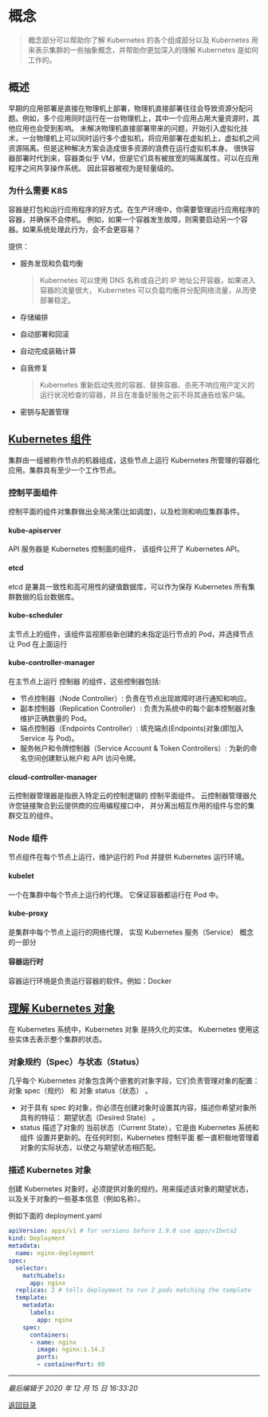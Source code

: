 # 概念

> 概念部分可以帮助你了解 Kubernetes 的各个组成部分以及 Kubernetes 用来表示集群的一些抽象概念，并帮助你更加深入的理解 Kubernetes 是如何工作的。

## 概述

早期的应用部署是直接在物理机上部署，物理机直接部署往往会导致资源分配问题。例如，多个应用同时运行在一台物理机上，其中一个应用占用大量资源时，其他应用也会受到影响。
未解决物理机直接部署带来的问题，开始引入虚拟化技术，一台物理机上可以同时运行多个虚拟机，将应用部署在虚拟机上，虚拟机之间资源隔离。但是这种解决方案会造成很多资源的浪费在运行虚拟机本身。
很快容器部署时代到来，容器类似于 VM，但是它们具有被放宽的隔离属性，可以在应用程序之间共享操作系统。
因此容器被视为是轻量级的。

### 为什么需要 K8S

容器是打包和运行应用程序的好方式。在生产环境中，你需要管理运行应用程序的容器，并确保不会停机。 例如，如果一个容器发生故障，则需要启动另一个容器。如果系统处理此行为，会不会更容易？

提供：

- 服务发现和负载均衡

  > Kubernetes 可以使用 DNS 名称或自己的 IP 地址公开容器，如果进入容器的流量很大， Kubernetes 可以负载均衡并分配网络流量，从而使部署稳定。

- 存储编排
- 自动部署和回滚
- 自动完成装箱计算
- 自我修复
  > Kubernetes 重新启动失败的容器、替换容器、杀死不响应用户定义的 运行状况检查的容器，并且在准备好服务之前不将其通告给客户端。
- 密钥与配置管理

## [Kubernetes 组件](https://kubernetes.io/zh/docs/concepts/overview/components)

集群由一组被称作节点的机器组成，这些节点上运行 Kubernetes 所管理的容器化应用。集群具有至少一个工作节点。

### 控制平面组件

控制平面的组件对集群做出全局决策(比如调度)，以及检测和响应集群事件。

#### kube-apiserver

API 服务器是 Kubernetes 控制面的组件， 该组件公开了 Kubernetes API。

#### etcd

etcd 是兼具一致性和高可用性的键值数据库，可以作为保存 Kubernetes 所有集群数据的后台数据库。

#### kube-scheduler

主节点上的组件，该组件监视那些新创建的未指定运行节点的 Pod，并选择节点让 Pod 在上面运行

#### kube-controller-manager

在主节点上运行 控制器 的组件，这些控制器包括:

- 节点控制器（Node Controller）: 负责在节点出现故障时进行通知和响应。
- 副本控制器（Replication Controller）: 负责为系统中的每个副本控制器对象维护正确数量的 Pod。
- 端点控制器（Endpoints Controller）: 填充端点(Endpoints)对象(即加入 Service 与 Pod)。
- 服务帐户和令牌控制器（Service Account & Token Controllers）: 为新的命名空间创建默认帐户和 API 访问令牌。

#### cloud-controller-manager

云控制器管理器是指嵌入特定云的控制逻辑的 控制平面组件。 云控制器管理器允许您链接聚合到云提供商的应用编程接口中， 并分离出相互作用的组件与您的集群交互的组件。

### Node 组件

节点组件在每个节点上运行，维护运行的 Pod 并提供 Kubernetes 运行环境。

#### kubelet

一个在集群中每个节点上运行的代理。 它保证容器都运行在 Pod 中。

#### kube-proxy

是集群中每个节点上运行的网络代理， 实现 Kubernetes 服务（Service） 概念的一部分

#### 容器运行时

容器运行环境是负责运行容器的软件。例如：Docker

## [理解 Kubernetes 对象](https://kubernetes.io/zh/docs/concepts/overview/working-with-objects/kubernetes-objects/)

在 Kubernetes 系统中，Kubernetes 对象 是持久化的实体。 Kubernetes 使用这些实体去表示整个集群的状态。

### 对象规约（Spec）与状态（Status）

几乎每个 Kubernetes 对象包含两个嵌套的对象字段，它们负责管理对象的配置： 对象 spec（规约） 和 对象 status（状态） 。

- 对于具有 spec 的对象，你必须在创建对象时设置其内容，描述你希望对象所具有的特征： 期望状态（Desired State） 。
- status 描述了对象的 当前状态（Current State），它是由 Kubernetes 系统和组件 设置并更新的。在任何时刻，Kubernetes 控制平面 都一直积极地管理着对象的实际状态，以使之与期望状态相匹配。

### 描述 Kubernetes 对象

创建 Kubernetes 对象时，必须提供对象的规约，用来描述该对象的期望状态， 以及关于对象的一些基本信息（例如名称）。

例如下面的 deployment.yaml

```yaml
apiVersion: apps/v1 # for versions before 1.9.0 use apps/v1beta2
kind: Deployment
metadata:
  name: nginx-deployment
spec:
  selector:
    matchLabels:
      app: nginx
  replicas: 2 # tells deployment to run 2 pods matching the template
  template:
    metadata:
      labels:
        app: nginx
    spec:
      containers:
      - name: nginx
        image: nginx:1.14.2
        ports:
        - containerPort: 80
```

---

_最后编辑于 2020 年 12 月 15 日 16:33:20_

[返回目录](./menu.md)
